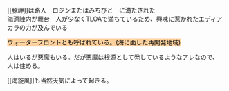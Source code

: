 [[豚岬]]は路人　ロジンまたはみちびと　に満たされた  
海適陣内が舞台　人が少なくTLOAで満ちているため、興味に惹かれたエディアカラの力が及んでいる  

<mark style="background: #FFB86CA6;">ウォーターフロントとも呼ばれている。(海に面した再開発地域)</mark>

人はいるが悪魔もいる。だが悪魔は根源として発しているようなアレなので、
人は住める。

[[海旋風]]も当然天気によって起きる。